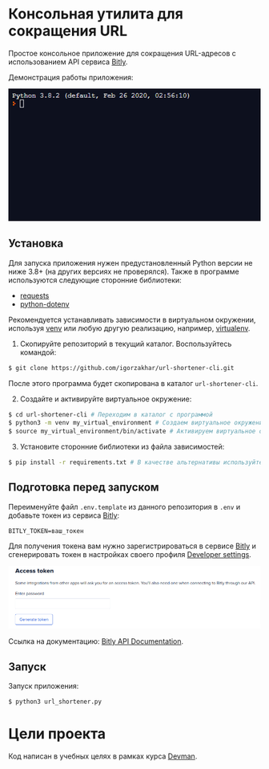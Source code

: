 # Консольная утилита для сокращения URL
Простое консольное приложение для сокращения URL-адресов с использованием API сервиса [Bitly](https://bitly.com).

Демонстрация работы приложения:

![](https://github.com/igorzakhar/url-shortener-cli/blob/main/media/bitly_example.gif)


## Установка
Для запуска приложения нужен предустановленный Python версии не ниже 3.8+ (на других версиях не проверялся).
Также в программе используются следующие сторонние библиотеки:
- [requests](https://requests.readthedocs.io/en/latest/)
- [python-dotenv](https://saurabh-kumar.com/python-dotenv/)

Рекомендуется устанавливать зависимости в виртуальном окружении, используя [venv](https://docs.python.org/3/library/venv.html) или любую другую реализацию, например, [virtualenv](https://github.com/pypa/virtualenv).

1. Скопируйте репозиторий в текущий каталог. Воспользуйтесь командой:
```bash
$ git clone https://github.com/igorzakhar/url-shortener-cli.git
```

После этого программа будет скопирована в каталог ```url-shortener-cli```.

2. Создайте и активируйте виртуальное окружение:
```bash
$ cd url-shortener-cli # Переходим в каталог с программой
$ python3 -m venv my_virtual_environment # Создаем виртуальное окружение
$ source my_virtual_environment/bin/activate # Активируем виртуальное окружение
```

3. Установите сторонние библиотеки  из файла зависимостей:
```bash
$ pip install -r requirements.txt # В качестве альтернативы используйте pip3
```
## Подготовка перед запуском

Переименуйте файл ```.env.template``` из данного репозитория в ```.env``` и добавьте токен из сервиса [Bitly](https://bitly.com):
```
BITLY_TOKEN=ваш_токен
```

Для получения токена вам нужно зарегистрироваться в сервисе [Bitly](https://bitly.com/a/sign_up) и сгенерировать токен в настройках своего профиля [Developer settings](https://app.bitly.com/settings/api/).

![](https://github.com/igorzakhar/url-shortener-cli/blob/main/media/bitly_settings.png)

Ссылка на документацию: [Bitly API Documentation](https://dev.bitly.com/).

## Запуск

Запуск приложения:
```bash
$ python3 url_shortener.py
```

# Цели проекта

Код написан в учебных целях в рамках курса [Devman](https://dvmn.org/modules).
